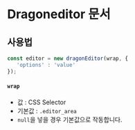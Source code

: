 # Dragoneditor 문서

## 사용법
```js
const editor = new dragonEditor(wrap, {
   'options' : 'value'
});
```
#### `wrap`
- 값 : CSS Selector
- 기본값 : `.editor_area`
- `null`을 넣을 경우 기본값으로 작동합니다.